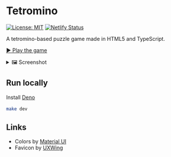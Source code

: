 # Tetromino

[![License: MIT](https://img.shields.io/badge/license-MIT-green)](./LICENSE)
[![Netlify Status](https://api.netlify.com/api/v1/badges/72866b1c-d0fc-4e33-b4a1-d9ce2b418547/deploy-status)](https://app.netlify.com/sites/quirky-poitras-7ec457/deploys)

A tetromino-based puzzle game made in HTML5 and TypeScript.

[▶️ Play the game](https://tetromino.verybadfrags.com/)

<details>
<summary>🖼️ Screenshot</summary>
<img src="./docs/tetromino01.png" alt="Game screenshot"/>
</details>

## Run locally

Install [Deno](https://deno.com)

```sh
make dev
```

## Links

- Colors by [Material UI](https://www.materialui.co/colors)
- Favicon by [UXWing](https://uxwing.com/)
